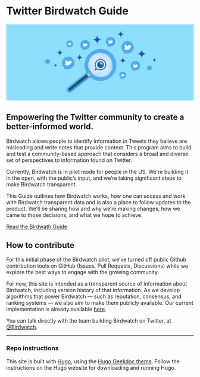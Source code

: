 # Twitter Birdwatch Guide

![](/static/images/hero.png)

## Empowering the Twitter community to create a better-informed world.

Birdwatch allows people to identify information in Tweets they believe are misleading and write notes that provide context. This program aims to build and test a community-based approach that considers a broad and diverse set of perspectives to information found on Twitter.

Currently, Birdwatch is in pilot mode for people in the US. We're building it in the open, with the public’s input, and we’re taking significant steps to make Birdwatch transparent.

This Guide outlines how Birdwatch works, how one can access and work with Birdwatch transparent data and is also a place to follow updates to the product. We’ll be sharing how and why we’re making changes, how we came to those decisions, and what we hope to achieve.

[Read the Birdwath Guide](https://twitter.github.io/birdwatch)

## How to contribute

For this initial phase of the Birdwatch pilot, we’ve turned off public Github contribution tools on GitHub (Issues, Pull Requests, Discussions) while we explore the best ways to engage with the growing community.

For now, this site is intended as a transparent source of information about Birdwatch, including version history of that information. As we develop algorithms that power Birdwatch — such as reputation, consensus, and ranking systems — we also aim to make them publicly available. Our current implementation is already available [here](https://twitter.github.io/birdwatch/rating-notes).

You can talk directly with the team building Birdwatch on Twitter, at [@Birdwatch](https://twitter.com/birdwatch).

---

### Repo instructions

This site is built with [Hugo](https://gohugo.io/), using the [Hugo Geekdoc theme](https://github.com/thegeeklab/hugo-geekdoc). Follow the instructions on the Hugo website for downloading and running Hugo.
